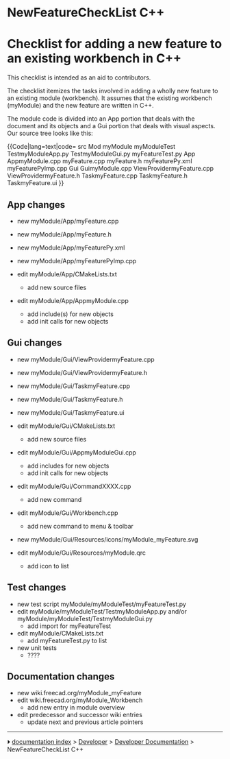 # NewFeatureCheckList C++
# Checklist for adding a new feature to an existing workbench in C++ 

This checklist is intended as an aid to contributors.

The checklist itemizes the tasks involved in adding a wholly new feature to an existing module (workbench). It assumes that the existing workbench (myModule) and the new feature are written in C++.

The module code is divided into an App portion that deals with the document and its objects and a Gui portion that deals with visual aspects. Our source tree looks like this:


{{Code|lang=text|code=
src
    Mod
        myModule
            myModuleTest
                TestmyModuleApp.py
                TestmyModuleGui.py
                myFeatureTest.py
            App
                AppmyModule.cpp
                myFeature.cpp
                myFeature.h
                myFeaturePy.xml
                myFeaturePyImp.cpp
            Gui
                GuimyModule.cpp
                ViewProvidermyFeature.cpp
                ViewProvidermyFeature.h
                TaskmyFeature.cpp
                TaskmyFeature.h
                TaskmyFeature.ui
}}

## App changes 

-   new myModule/App/myFeature.cpp
-   new myModule/App/myFeature.h
-   new myModule/App/myFeaturePy.xml
-   new myModule/App/myFeaturePyImp.cpp

-   edit myModule/App/CMakeLists.txt
    -   add new source files
-   edit myModule/App/AppmyModule.cpp
    -   add include(s) for new objects
    -   add init calls for new objects

## Gui changes 

-   new myModule/Gui/ViewProvidermyFeature.cpp
-   new myModule/Gui/ViewProvidermyFeature.h
-   new myModule/Gui/TaskmyFeature.cpp
-   new myModule/Gui/TaskmyFeature.h
-   new myModule/Gui/TaskmyFeature.ui

-   edit myModule/Gui/CMakeLists.txt
    -   add new source files
-   edit myModule/Gui/AppmyModuleGui.cpp
    -   add includes for new objects
    -   add init calls for new objects
-   edit myModule/Gui/CommandXXXX.cpp
    -   add new command
-   edit myModule/Gui/Workbench.cpp
    -   add new command to menu & toolbar

-   new myModule/Gui/Resources/icons/myModule_myFeature.svg
-   edit myModule/Gui/Resources/myModule.qrc
    -   add icon to list

## Test changes 

-   new test script myModule/myModuleTest/myFeatureTest.py
-   edit myModule/myModuleTest/TestmyModuleApp.py and/or myModule/myModuleTest/TestmyModuleGui.py
    -   add import for myFeatureTest
-   edit myModule/CMakeLists.txt
    -   add myFeatureTest.py to list
-   new unit tests
    -   ????

## Documentation changes 

-   new wiki.freecad.org/myModule_myFeature
-   edit wiki.freecad.org/myModule_Workbench
    -   add new entry in module overview
-   edit predecessor and successor wiki entries
    -   update next and previous article pointers



---
⏵ [documentation index](../README.md) > [Developer](Category_Developer.md) > [Developer Documentation](Category_Developer%20Documentation.md) > NewFeatureCheckList C++
